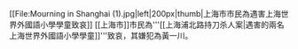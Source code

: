 [[File:Mourning in Shanghai (1).jpg|left|200px|thumb|上海市市民為遇害上海世界外國語小學學童致哀]]
[[上海市]]市民為'''[[上海浦北路持刀杀人案|遇害的兩名上海世界外國語小學學童]]'''致哀，其嫌犯為黃一川。
